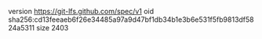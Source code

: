 version https://git-lfs.github.com/spec/v1
oid sha256:cd13feeaeb6f26e34485a97a9d47bf1db34b1e3b6e531f5fb9813df5824a5311
size 2403
